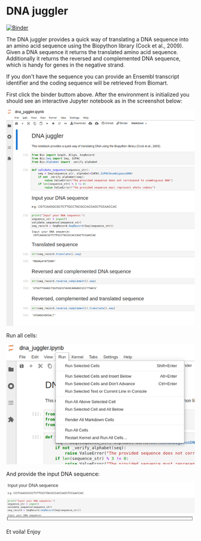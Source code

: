 # DNA juggler

[![Binder](https://mybinder.org/badge_logo.svg)](https://mybinder.org/v2/gh/tron-bioinformatics/dna-juggler/HEAD?labpath=dna_juggler.ipynb)

The DNA juggler provides a quick way of translating a DNA sequence into an amino acid sequence using the Biopython library (Cock et al., 2009). 
Given a DNA sequence it returns the translated amino acid sequence.
Additionally it returns the reversed and complemented DNA sequence, which is handy for genes in the negative strand.

If you don't have the sequence you can provide an Ensembl transcript identifier and the coding sequence will be retrieved from Biomart.

First click the binder buttom above. After the environment is initialized you should see an interactive Jupyter notebook as in the screenshot below:

![](images/screenshot_1.png)

Run all cells:

![](images/screenshot_2.png)

And provide the input DNA sequence:

![](images/screenshot_3.png)


Et voila! Enjoy

